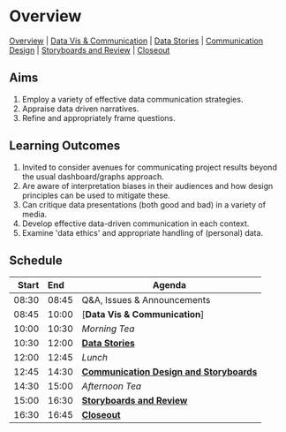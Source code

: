 # Overview

[Overview](./00_overview.md) |
[Data Vis & Communication](./01_dataviscomms.md) |
[Data Stories](./02_datastories.md) |
[Communication Design](./03_commuicationDesign.md) |
[Storyboards and Review](./04_review.md)  |
[Closeout](./05_closeout.md)

## Aims

1. Employ a variety of effective data communication strategies.
2. Appraise data driven narratives.
3. Refine and appropriately frame questions.

## Learning Outcomes

1. Invited to consider avenues for communicating project results beyond the usual dashboard/graphs approach.
2. Are aware of interpretation biases in their audiences and how design principles can be used to mitigate these.
3. Can critique data presentations (both good and bad) in a variety of media.
4. Develop effective data-driven communication in each context.
5. Examine 'data ethics' and appropriate handling of (personal) data.

## Schedule

| Start | End   | Agenda                                     |
| -----:|:----- | ------------------------------------------ |
| 08:30 | 08:45 | Q&A, Issues & Announcements                |
| 08:45 | 10:00 | [**Data Vis & Communication**]             |
| 10:00 | 10:30 | *Morning Tea*                              |
| 10:30 | 12:00 | [**Data Stories**]                         |
| 12:00 | 12:45 | *Lunch*                                    |
| 12:45 | 14:30 | [**Communication Design and Storyboards**] |
| 14:30 | 15:00 | *Afternoon Tea*                            |
| 15:00 | 16:30 | [**Storyboards and Review**]               |
| 16:30 | 16:45 | [**Closeout**]                             |

[**Data Vis & Communications**]: ./01_dataviscomms.md

[**Data Stories**]: ./02_datavis.md

[**Communication Design and Storyboards**]: ./03_commuicationDesign.md

[**Storyboards and Review**]: ./04_review.md

[**Closeout**]: ./05_closeout.md
